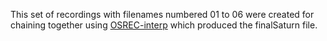 This set of recordings with filenames numbered 01 to 06 were created for chaining together using [OSREC-interp](https://github.com/hn-88/OSREC-interp/wiki) which produced the finalSaturn file.
